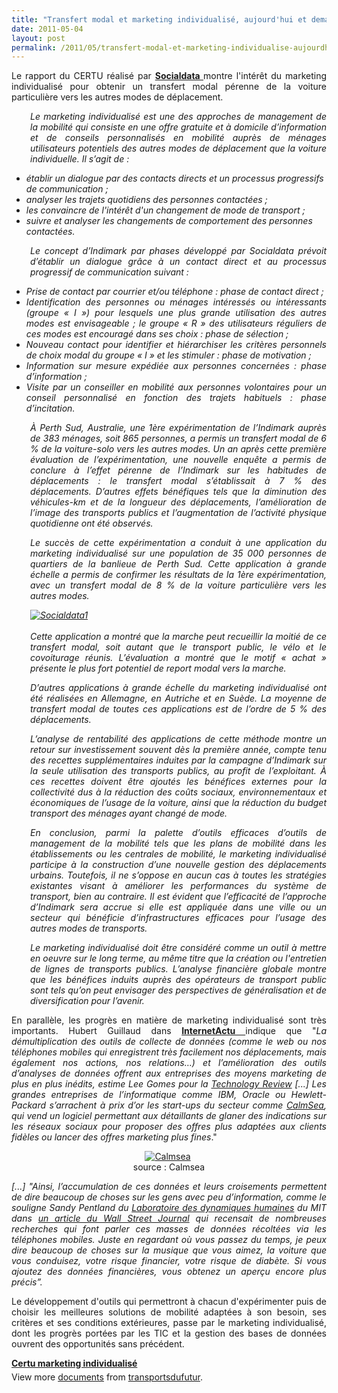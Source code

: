 ```yaml
---
title: "Transfert modal et marketing individualisé, aujourd'hui et demain"
date: 2011-05-04
layout: post
permalink: /2011/05/transfert-modal-et-marketing-individualise-aujourdhui-et-demain.html
---
```


<p style="text-align: justify">Le rapport du CERTU réalisé par <strong><a href="http://www.socialdata.de/home.php?lang=en" target="_blank">Socialdata </a></strong>montre l'intérêt du marketing individualisé pour obtenir un transfert modal pérenne de la voiture particulière vers les autres modes de déplacement.</p> <p style="text-align: justify;padding-left: 30px"><em>Le marketing individualisé est une des approches de management de la mobilité qui consiste en une offre gratuite et à domicile d’information et de conseils personnalisés en mobilité auprès de ménages utilisateurs potentiels des autres modes de déplacement que la voiture individuelle. Il s’agit de : </em></p> <p>   <!--more-->  </p> <ul> <li><em>établir un dialogue par des contacts directs et un processus progressifs de communication ;</em></li> <li><em>analyser les trajets quotidiens des personnes contactées ;</em></li> <li><em>les convaincre de l'intérêt d'un changement de mode de transport ;</em></li> <li><em>suivre et analyser les changements de comportement des personnes contactées.</em></li> </ul> <p style="text-align: justify;padding-left: 30px"><em>Le concept d’Indimark par phases développé par Socialdata prévoit d’établir un dialogue grâce à un contact direct et au processus progressif de communication suivant :</em></p> <ul> <li> <div style="text-align: justify"><em>Prise de contact par courrier et/ou téléphone : phase de contact direct ;</em></div> </li> <li> <div style="text-align: justify"><em>Identification des personnes ou ménages intéressés ou intéressants (groupe « I ») pour lesquels une plus grande utilisation des autres modes est envisageable ; le groupe « R » des utilisateurs réguliers de ces modes est encouragé dans ses choix : phase de sélection ;</em></div> </li> <li> <div style="text-align: justify"><em>Nouveau contact pour identifier et hiérarchiser les critères personnels de choix modal du groupe « I » et les stimuler : phase de motivation ;</em></div> </li> <li> <div style="text-align: justify"><em>Information sur mesure expédiée aux personnes concernées : phase d’information ;</em></div> </li> <li> <div style="text-align: justify"><em>Visite par un conseiller en mobilité aux personnes volontaires pour un conseil personnalisé en fonction des trajets habituels : phase d’incitation.</em></div> </li> </ul> <p style="text-align: justify;padding-left: 30px"><em>À Perth Sud, Australie, une 1ère expérimentation de l’Indimark auprès de 383 ménages, soit 865 personnes, a permis un transfert modal de 6 % de la voiture-solo vers les autres modes. Un an après cette première évaluation de l’expérimentation, une nouvelle enquête a permis de conclure à l’effet pérenne de l’Indimark sur les habitudes de déplacements : le transfert modal s’établissait à 7 % des déplacements. D’autres effets bénéfiques tels que la diminution des véhicules-km et de la longueur des déplacements, l’amélioration de l’image des transports publics et l’augmentation de l’activité physique quotidienne ont été observés.</em></p> <p style="text-align: justify;padding-left: 30px"><em>Le succès de cette expérimentation a conduit à une application du marketing individualisé sur une population de 35 000 personnes de quartiers de la banlieue de Perth Sud. Cette application à grande échelle a permis de confirmer les résultats de la 1ère expérimentation, avec un transfert modal de 8 % de la voiture particulière vers les autres modes.</em></p> <p style="text-align: justify;padding-left: 30px"><em><a rel="lightbox" href="/wp-content/uploads/sites/6/old/6a0120a66d2ad4970b014e883cf9e6970d-800wi.jpg"><img class="asset  asset-image at-xid-6a0120a66d2ad4970b014e883cf9e6970d" style="margin-left: auto;margin-right: auto" title="Socialdata1" src="/wp-content/uploads/sites/6/old/6a0120a66d2ad4970b014e883cf9e6970d-500wi.jpg" alt="Socialdata1" /></a> <br /><br /></em><em>Cette application a montré que la marche peut recueillir la moitié de ce transfert modal, soit autant que le transport public, le vélo et le covoiturage réunis. L’évaluation a montré que le motif « achat » présente le plus fort potentiel de report modal vers la marche.</em></p> <p style="text-align: justify;padding-left: 30px"><em>D’autres applications à grande échelle du marketing individualisé ont été réalisées en Allemagne, en Autriche et en Suède. La moyenne de transfert modal de toutes ces applications est de l’ordre de 5 % des déplacements.</em></p> <p style="text-align: justify;padding-left: 30px"><em>L’analyse de rentabilité des applications de cette méthode montre un retour sur investissement souvent dès la première année, compte tenu des recettes supplémentaires induites par la campagne d’Indimark sur la seule utilisation des transports publics, au profit de l’exploitant. À ces recettes doivent être ajoutés les bénéfices externes pour la collectivité dus à la réduction des coûts sociaux, environnementaux et économiques de l’usage de la voiture, ainsi que la réduction du budget transport des ménages ayant changé de mode.</em></p> <p style="text-align: justify;padding-left: 30px"><em>En conclusion, parmi la palette d’outils efficaces d’outils de management de la mobilité tels que les plans de mobilité dans les établissements ou les centrales de mobilité, le marketing individualisé participe à la construction d’une nouvelle gestion des déplacements urbains. Toutefois, il ne s’oppose en aucun cas à toutes les stratégies existantes visant à améliorer les performances du système de transport, bien au contraire. Il est évident que l’efficacité de l’approche d’Indimark sera accrue si elle est appliquée dans une ville ou un secteur qui bénéficie d’infrastructures efficaces pour l’usage des autres modes de transports.</em></p> <p style="text-align: justify;padding-left: 30px"><em>Le marketing individualisé doit être considéré comme un outil à mettre en oeuvre sur le long terme, au même titre que la création ou l'entretien de lignes de transports publics. L’analyse financière globale montre que les bénéfices induits auprès des opérateurs de transport public sont tels qu’on peut envisager des perspectives de généralisation et de diversification pour l’avenir.</em></p> <p style="text-align: justify">En parallèle, les progrès en matière de marketing individualisé sont très importants. Hubert Guillaud dans <strong><a href="http://www.internetactu.net/2011/05/04/big-data-les-progres-de-lanalyse-des-donnees/?utm_source=feedburner&utm_medium=feed&utm_campaign=Feed%3A+internetactu%2FbcmJ+%28InternetActu.net%29&utm_content=Netvibes" target="_blank">InternetActu </a></strong>indique que "<em>La démultiplication des outils de collecte de données (comme le web ou nos téléphones mobiles qui enregistrent très facilement nos déplacements, mais également nos actions, nos relations…) et l’amélioration des outils d’analyses de données offrent aux entreprises des moyens marketing de plus en plus inédits, estime Lee Gomes pour la <a href="http://www.technologyreview.com/business/37496/">Technology Review</a> [...] Les grandes entreprises de l’informatique comme IBM, Oracle ou Hewlett-Packard s’arrachent à prix d’or les start-ups du secteur comme <a href="http://www.calmseainc.com/">CalmSea</a>, qui vend un logiciel permettant aux détaillants de glaner des indications sur les réseaux sociaux pour proposer des offres plus adaptées aux clients fidèles ou lancer des offres marketing plus fines</em>."</p> <p style="text-align: center"><a rel="lightbox" href="/wp-content/uploads/sites/6/old/6a0120a66d2ad4970b01538e4981a6970b-800wi.jpg"><img class="asset  asset-image at-xid-6a0120a66d2ad4970b01538e4981a6970b" style="margin-left: auto;margin-right: auto" title="Calmsea" src="/wp-content/uploads/sites/6/old/6a0120a66d2ad4970b01538e4981a6970b-500wi.jpg" alt="Calmsea" /></a> <br />source : Calmsea</p> <p style="text-align: justify"><em>[...] "Ainsi, l’accumulation de ces données et leurs croisements permettent de dire beaucoup de choses sur les gens avec peu d’information, comme le souligne Sandy Pentland du <a href="http://hd.media.mit.edu/">Laboratoire des dynamiques humaines</a> du MIT dans <a href="http://online.wsj.com/article/SB10001424052748704547604576263261679848814.html">un article du Wall Street Journal</a> qui recensait de nombreuses recherches qui font parler ces masses de données récoltées via les téléphones mobiles. </em><em>Juste en regardant où vous passez du temps, je peux dire beaucoup de choses sur la musique que vous aimez, la voiture que vous conduisez, votre risque financier, votre risque de diabète. Si vous ajoutez des données financières, vous obtenez un aperçu encore plus précis”.</em></p> <p style="text-align: justify">Le développement d'outils qui permettront à chacun d'expérimenter puis de choisir les meilleures solutions de mobilité adaptées à son besoin, ses critères et ses conditions extérieures, passe par le marketing individualisé, dont les progrès portées par les TIC et la gestion des bases de données ouvrent des opportunités sans précédent.</p> <div style="width:477px" id="__ss_7831005"><strong style="margin:12px 0 4px"><a href="http://www.slideshare.net/transportsdufutur/certu-marketing-individualis" title="Certu marketing individualisé">Certu marketing individualisé</a></strong><div style="padding:5px 0 12px">View more <a href="http://www.slideshare.net/">documents</a> from <a href="http://www.slideshare.net/transportsdufutur">transportsdufutur</a>.</div></div>